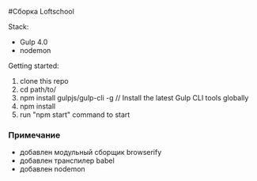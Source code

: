 #Сборка Loftschool 

Stack:
 - Gulp 4.0
 - nodemon
 
Getting started:

1. clone this repo
2. cd path/to/
3. npm install gulpjs/gulp-cli -g  // Install the latest Gulp CLI tools globally
4. npm install
6. run "npm start" command to start

### Примечание
- добавлен модульный сборщик browserify
- добавлен транспилер babel
- добавлен nodemon


